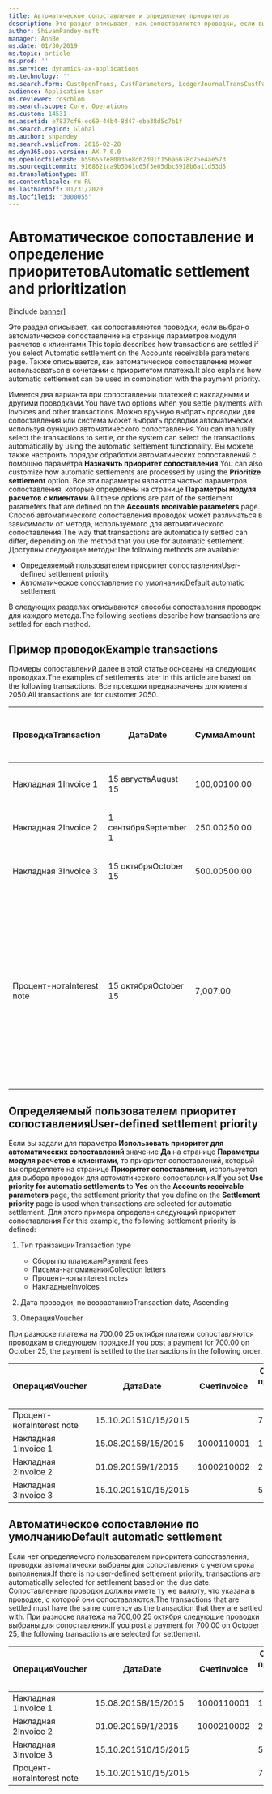 ```yaml
---
title: Автоматическое сопоставление и определение приоритетов
description: Это раздел описывает, как сопоставляются проводки, если выбрано автоматическое сопоставление на странице параметров модуля расчетов с клиентами. Также описывается, как автоматическое сопоставление может использоваться в сочетании с приоритетом платежа.
author: ShivamPandey-msft
manager: AnnBe
ms.date: 01/30/2019
ms.topic: article
ms.prod: ''
ms.service: dynamics-ax-applications
ms.technology: ''
ms.search.form: CustOpenTrans, CustParameters, LedgerJournalTransCustPaym
audience: Application User
ms.reviewer: roschlom
ms.search.scope: Core, Operations
ms.custom: 14531
ms.assetid: e7837cf6-ec69-44b4-8d47-eba38d5c7b1f
ms.search.region: Global
ms.author: shpandey
ms.search.validFrom: 2016-02-28
ms.dyn365.ops.version: AX 7.0.0
ms.openlocfilehash: b596557e80035e8d62d01f156a6678c75e4ae573
ms.sourcegitcommit: 9168621ca9b5061c65f3e05dbc5918b6a11d53d5
ms.translationtype: HT
ms.contentlocale: ru-RU
ms.lasthandoff: 01/31/2020
ms.locfileid: "3000055"
---
```

# <a name="automatic-settlement-and-prioritization"></a><span data-ttu-id="230ad-104">Автоматическое сопоставление и определение приоритетов</span><span class="sxs-lookup"><span data-stu-id="230ad-104">Automatic settlement and prioritization</span></span>

[!include [banner](../includes/banner.md)]

<span data-ttu-id="230ad-105">Это раздел описывает, как сопоставляются проводки, если выбрано автоматическое сопоставление на странице параметров модуля расчетов с клиентами.</span><span class="sxs-lookup"><span data-stu-id="230ad-105">This topic describes how transactions are settled if you select Automatic settlement on the Accounts receivable parameters page.</span></span> <span data-ttu-id="230ad-106">Также описывается, как автоматическое сопоставление может использоваться в сочетании с приоритетом платежа.</span><span class="sxs-lookup"><span data-stu-id="230ad-106">It also explains how automatic settlement can be used in combination with the payment priority.</span></span>

<span data-ttu-id="230ad-107">Имеется два варианта при сопоставлении платежей с накладными и другими проводками.</span><span class="sxs-lookup"><span data-stu-id="230ad-107">You have two options when you settle payments with invoices and other transactions.</span></span> <span data-ttu-id="230ad-108">Можно вручную выбрать проводки для сопоставления или система может выбрать проводки автоматически, используя функцию автоматического сопоставления.</span><span class="sxs-lookup"><span data-stu-id="230ad-108">You can manually select the transactions to settle, or the system can select the transactions automatically by using the automatic settlement functionality.</span></span> <span data-ttu-id="230ad-109">Вы можете также настроить порядок обработки автоматических сопоставлений с помощью параметра **Назначить приоритет сопоставления**.</span><span class="sxs-lookup"><span data-stu-id="230ad-109">You can also customize how automatic settlements are processed by using the **Prioritize settlement** option.</span></span> <span data-ttu-id="230ad-110">Все эти параметры являются частью параметров сопоставления, которые определены на странице **Параметры модуля расчетов с клиентами**.</span><span class="sxs-lookup"><span data-stu-id="230ad-110">All these options are part of the settlement parameters that are defined on the **Accounts receivable parameters** page.</span></span> <span data-ttu-id="230ad-111">Способ автоматического сопоставления проводок может различаться в зависимости от метода, используемого для автоматического сопоставления.</span><span class="sxs-lookup"><span data-stu-id="230ad-111">The way that transactions are automatically settled can differ, depending on the method that you use for automatic settlement.</span></span> <span data-ttu-id="230ad-112">Доступны следующие методы:</span><span class="sxs-lookup"><span data-stu-id="230ad-112">The following methods are available:</span></span>

-   <span data-ttu-id="230ad-113">Определяемый пользователем приоритет сопоставления</span><span class="sxs-lookup"><span data-stu-id="230ad-113">User-defined settlement priority</span></span>
-   <span data-ttu-id="230ad-114">Автоматическое сопоставление по умолчанию</span><span class="sxs-lookup"><span data-stu-id="230ad-114">Default automatic settlement</span></span>

<span data-ttu-id="230ad-115">В следующих разделах описываются способы сопоставления проводок для каждого метода.</span><span class="sxs-lookup"><span data-stu-id="230ad-115">The following sections describe how transactions are settled for each method.</span></span>

## <a name="example-transactions"></a><span data-ttu-id="230ad-116">Пример проводок</span><span class="sxs-lookup"><span data-stu-id="230ad-116">Example transactions</span></span>
<span data-ttu-id="230ad-117">Примеры сопоставлений далее в этой статье основаны на следующих проводках.</span><span class="sxs-lookup"><span data-stu-id="230ad-117">The examples of settlements later in this article are based on the following transactions.</span></span> <span data-ttu-id="230ad-118">Все проводки предназначены для клиента 2050.</span><span class="sxs-lookup"><span data-stu-id="230ad-118">All transactions are for customer 2050.</span></span>

| <span data-ttu-id="230ad-119">Проводка</span><span class="sxs-lookup"><span data-stu-id="230ad-119">Transaction</span></span>   | <span data-ttu-id="230ad-120">Дата</span><span class="sxs-lookup"><span data-stu-id="230ad-120">Date</span></span>        | <span data-ttu-id="230ad-121">Сумма</span><span class="sxs-lookup"><span data-stu-id="230ad-121">Amount</span></span> | <span data-ttu-id="230ad-122">Условия скидки на оплату</span><span class="sxs-lookup"><span data-stu-id="230ad-122">Cash discount terms</span></span> | <span data-ttu-id="230ad-123">Дата скидки по оплате</span><span class="sxs-lookup"><span data-stu-id="230ad-123">Cash discount date</span></span> | <span data-ttu-id="230ad-124">Комментарии</span><span class="sxs-lookup"><span data-stu-id="230ad-124">Comments</span></span>                                                                                                                                                                                      |
|---------------|-------------|--------|---------------------|--------------------|-----------------------------------------------------------------------------------------------------------------------------------------------------------------------------------------------|
| <span data-ttu-id="230ad-125">Накладная 1</span><span class="sxs-lookup"><span data-stu-id="230ad-125">Invoice 1</span></span>     | <span data-ttu-id="230ad-126">15 августа</span><span class="sxs-lookup"><span data-stu-id="230ad-126">August 15</span></span>   | <span data-ttu-id="230ad-127">100,00</span><span class="sxs-lookup"><span data-stu-id="230ad-127">100.00</span></span> | <span data-ttu-id="230ad-128">2%14, Чистые 30</span><span class="sxs-lookup"><span data-stu-id="230ad-128">2%14, Net 30</span></span>        | <span data-ttu-id="230ad-129">29 августа</span><span class="sxs-lookup"><span data-stu-id="230ad-129">August 29</span></span>          |                                                                                                                                                                                               |
| <span data-ttu-id="230ad-130">Накладная 2</span><span class="sxs-lookup"><span data-stu-id="230ad-130">Invoice 2</span></span>     | <span data-ttu-id="230ad-131">1 сентября</span><span class="sxs-lookup"><span data-stu-id="230ad-131">September 1</span></span> | <span data-ttu-id="230ad-132">250.00</span><span class="sxs-lookup"><span data-stu-id="230ad-132">250.00</span></span> | <span data-ttu-id="230ad-133">2%14, Чистые 30</span><span class="sxs-lookup"><span data-stu-id="230ad-133">2%14, Net 30</span></span>        | <span data-ttu-id="230ad-134">15 сентября</span><span class="sxs-lookup"><span data-stu-id="230ad-134">September 15</span></span>       |                                                                                                                                                                                               |
| <span data-ttu-id="230ad-135">Накладная 3</span><span class="sxs-lookup"><span data-stu-id="230ad-135">Invoice 3</span></span>     | <span data-ttu-id="230ad-136">15 октября</span><span class="sxs-lookup"><span data-stu-id="230ad-136">October 15</span></span>  | <span data-ttu-id="230ad-137">500.00</span><span class="sxs-lookup"><span data-stu-id="230ad-137">500.00</span></span> | <span data-ttu-id="230ad-138">2% 14/Чистые 30</span><span class="sxs-lookup"><span data-stu-id="230ad-138">2% 14/Net 30</span></span>        | <span data-ttu-id="230ad-139">29 октября</span><span class="sxs-lookup"><span data-stu-id="230ad-139">October 29</span></span>         |                                                                                                                                                                                               |
| <span data-ttu-id="230ad-140">Процент-нота</span><span class="sxs-lookup"><span data-stu-id="230ad-140">Interest note</span></span> | <span data-ttu-id="230ad-141">15 октября</span><span class="sxs-lookup"><span data-stu-id="230ad-141">October 15</span></span>  | <span data-ttu-id="230ad-142">7,00</span><span class="sxs-lookup"><span data-stu-id="230ad-142">7.00</span></span>   |                     |                    | <span data-ttu-id="230ad-143">Эта процент-нота относится к накладной 1 и накладной 2.</span><span class="sxs-lookup"><span data-stu-id="230ad-143">This interest note is for invoice 1 and invoice 2.</span></span> <span data-ttu-id="230ad-144">Сумма рассчитывается как 2 процента от сумм, оплата которых просрочена на 30 и более дней.</span><span class="sxs-lookup"><span data-stu-id="230ad-144">The amount is calculated as 2-percent interest on amounts that are 30 or more days past due.</span></span> <span data-ttu-id="230ad-145">Например, 0,02 × (100,00 + 250,00) = 7,00.</span><span class="sxs-lookup"><span data-stu-id="230ad-145">For example, 0.02 × (100.00 + 250.00) = 7.00.</span></span> |

## <a name="user-defined-settlement-priority"></a><span data-ttu-id="230ad-146">Определяемый пользователем приоритет сопоставления</span><span class="sxs-lookup"><span data-stu-id="230ad-146">User-defined settlement priority</span></span>
<span data-ttu-id="230ad-147">Если вы задали для параметра **Использовать приоритет для автоматических сопоставлений** значение **Да** на странице **Параметры модуля расчетов с клиентами**, то приоритет сопоставлений, который вы определяете на странице **Приоритет сопоставления**, используется для выбора проводок для автоматического сопоставления.</span><span class="sxs-lookup"><span data-stu-id="230ad-147">If you set **Use priority for automatic settlements** to **Yes** on the **Accounts receivable parameters** page, the settlement priority that you define on the **Settlement priority** page is used when transactions are selected for automatic settlement.</span></span> <span data-ttu-id="230ad-148">Для этого примера определен следующий приоритет сопоставления:</span><span class="sxs-lookup"><span data-stu-id="230ad-148">For this example, the following settlement priority is defined:</span></span>

1.  <span data-ttu-id="230ad-149">Тип транзакции</span><span class="sxs-lookup"><span data-stu-id="230ad-149">Transaction type</span></span>
    -   <span data-ttu-id="230ad-150">Сборы по платежам</span><span class="sxs-lookup"><span data-stu-id="230ad-150">Payment fees</span></span>
    -   <span data-ttu-id="230ad-151">Письма-напоминания</span><span class="sxs-lookup"><span data-stu-id="230ad-151">Collection letters</span></span>
    -   <span data-ttu-id="230ad-152">Процент-ноты</span><span class="sxs-lookup"><span data-stu-id="230ad-152">Interest notes</span></span>
    -   <span data-ttu-id="230ad-153">Накладные</span><span class="sxs-lookup"><span data-stu-id="230ad-153">Invoices</span></span>

2.  <span data-ttu-id="230ad-154">Дата проводки, по возрастанию</span><span class="sxs-lookup"><span data-stu-id="230ad-154">Transaction date, Ascending</span></span>
3.  <span data-ttu-id="230ad-155">Операция</span><span class="sxs-lookup"><span data-stu-id="230ad-155">Voucher</span></span>

<span data-ttu-id="230ad-156">При разноске платежа на 700,00 25 октября платежи сопоставляются проводкам в следующем порядке.</span><span class="sxs-lookup"><span data-stu-id="230ad-156">If you post a payment for 700.00 on October 25, the payment is settled to the transactions in the following order.</span></span>

| <span data-ttu-id="230ad-157">Операция</span><span class="sxs-lookup"><span data-stu-id="230ad-157">Voucher</span></span>       | <span data-ttu-id="230ad-158">Дата</span><span class="sxs-lookup"><span data-stu-id="230ad-158">Date</span></span>       | <span data-ttu-id="230ad-159">Счет</span><span class="sxs-lookup"><span data-stu-id="230ad-159">Invoice</span></span> | <span data-ttu-id="230ad-160">Сумма в валюте проводки</span><span class="sxs-lookup"><span data-stu-id="230ad-160">Amount in transaction currency</span></span> | <span data-ttu-id="230ad-161">Сумма сопоставления</span><span class="sxs-lookup"><span data-stu-id="230ad-161">Amount to settle</span></span> | <span data-ttu-id="230ad-162">Сальдо</span><span class="sxs-lookup"><span data-stu-id="230ad-162">Balance</span></span> | <span data-ttu-id="230ad-163">Валютное</span><span class="sxs-lookup"><span data-stu-id="230ad-163">Currency</span></span> |
|---------------|------------|---------|--------------------------------|------------------|---------|----------|
| <span data-ttu-id="230ad-164">Процент-нота</span><span class="sxs-lookup"><span data-stu-id="230ad-164">Interest note</span></span> | <span data-ttu-id="230ad-165">15.10.2015</span><span class="sxs-lookup"><span data-stu-id="230ad-165">10/15/2015</span></span> |         | <span data-ttu-id="230ad-166">7,00</span><span class="sxs-lookup"><span data-stu-id="230ad-166">7.00</span></span>                           | <span data-ttu-id="230ad-167">7,00</span><span class="sxs-lookup"><span data-stu-id="230ad-167">7.00</span></span>             | <span data-ttu-id="230ad-168">0,00</span><span class="sxs-lookup"><span data-stu-id="230ad-168">0.00</span></span>    | <span data-ttu-id="230ad-169">американский доллар</span><span class="sxs-lookup"><span data-stu-id="230ad-169">USD</span></span>      |
| <span data-ttu-id="230ad-170">Накладная 1</span><span class="sxs-lookup"><span data-stu-id="230ad-170">Invoice 1</span></span>     | <span data-ttu-id="230ad-171">15.08.2015</span><span class="sxs-lookup"><span data-stu-id="230ad-171">8/15/2015</span></span>  | <span data-ttu-id="230ad-172">10001</span><span class="sxs-lookup"><span data-stu-id="230ad-172">10001</span></span>   | <span data-ttu-id="230ad-173">100,00</span><span class="sxs-lookup"><span data-stu-id="230ad-173">100.00</span></span>                         | <span data-ttu-id="230ad-174">100,00</span><span class="sxs-lookup"><span data-stu-id="230ad-174">100.00</span></span>           | <span data-ttu-id="230ad-175">0,00</span><span class="sxs-lookup"><span data-stu-id="230ad-175">0.00</span></span>    | <span data-ttu-id="230ad-176">американский доллар</span><span class="sxs-lookup"><span data-stu-id="230ad-176">USD</span></span>      |
| <span data-ttu-id="230ad-177">Накладная 2</span><span class="sxs-lookup"><span data-stu-id="230ad-177">Invoice 2</span></span>     | <span data-ttu-id="230ad-178">01.09.2015</span><span class="sxs-lookup"><span data-stu-id="230ad-178">9/1/2015</span></span>   | <span data-ttu-id="230ad-179">10002</span><span class="sxs-lookup"><span data-stu-id="230ad-179">10002</span></span>   | <span data-ttu-id="230ad-180">250,00</span><span class="sxs-lookup"><span data-stu-id="230ad-180">250.00</span></span>                         | <span data-ttu-id="230ad-181">250,00</span><span class="sxs-lookup"><span data-stu-id="230ad-181">250.00</span></span>           | <span data-ttu-id="230ad-182">0,00</span><span class="sxs-lookup"><span data-stu-id="230ad-182">0.00</span></span>    | <span data-ttu-id="230ad-183">американский доллар</span><span class="sxs-lookup"><span data-stu-id="230ad-183">USD</span></span>      |
| <span data-ttu-id="230ad-184">Накладная 3</span><span class="sxs-lookup"><span data-stu-id="230ad-184">Invoice 3</span></span>     | <span data-ttu-id="230ad-185">15.10.2015</span><span class="sxs-lookup"><span data-stu-id="230ad-185">10/15/2015</span></span> |         | <span data-ttu-id="230ad-186">500,00</span><span class="sxs-lookup"><span data-stu-id="230ad-186">500.00</span></span>                         | <span data-ttu-id="230ad-187">343,00</span><span class="sxs-lookup"><span data-stu-id="230ad-187">343.00</span></span>           | <span data-ttu-id="230ad-188">157,00</span><span class="sxs-lookup"><span data-stu-id="230ad-188">157.00</span></span>  | <span data-ttu-id="230ad-189">американский доллар</span><span class="sxs-lookup"><span data-stu-id="230ad-189">USD</span></span>      |

## <a name="default-automatic-settlement"></a><span data-ttu-id="230ad-190">Автоматическое сопоставление по умолчанию</span><span class="sxs-lookup"><span data-stu-id="230ad-190">Default automatic settlement</span></span>
<span data-ttu-id="230ad-191">Если нет определяемого пользователем приоритета сопоставления, проводки автоматически выбраны для сопоставления с учетом срока выполнения.</span><span class="sxs-lookup"><span data-stu-id="230ad-191">If there is no user-defined settlement priority, transactions are automatically selected for settlement based on the due date.</span></span> <span data-ttu-id="230ad-192">Сопоставленные проводки должны иметь ту же валюту, что указана в проводке, с которой они сопоставляются.</span><span class="sxs-lookup"><span data-stu-id="230ad-192">The transactions that are settled must have the same currency as the transaction that they are settled with.</span></span> <span data-ttu-id="230ad-193">При разноске платежа на 700,00 25 октября следующие проводки выбраны для сопоставления.</span><span class="sxs-lookup"><span data-stu-id="230ad-193">If you post a payment for 700.00 on October 25, the following transactions are selected for settlement.</span></span>

| <span data-ttu-id="230ad-194">Операция</span><span class="sxs-lookup"><span data-stu-id="230ad-194">Voucher</span></span>       | <span data-ttu-id="230ad-195">Дата</span><span class="sxs-lookup"><span data-stu-id="230ad-195">Date</span></span>       | <span data-ttu-id="230ad-196">Счет</span><span class="sxs-lookup"><span data-stu-id="230ad-196">Invoice</span></span> | <span data-ttu-id="230ad-197">Сумма в валюте проводки</span><span class="sxs-lookup"><span data-stu-id="230ad-197">Amount in transaction currency</span></span> | <span data-ttu-id="230ad-198">Сумма сопоставления</span><span class="sxs-lookup"><span data-stu-id="230ad-198">Amount to settle</span></span> | <span data-ttu-id="230ad-199">Сальдо</span><span class="sxs-lookup"><span data-stu-id="230ad-199">Balance</span></span> | <span data-ttu-id="230ad-200">Валютное</span><span class="sxs-lookup"><span data-stu-id="230ad-200">Currency</span></span> |
|---------------|------------|---------|--------------------------------|------------------|---------|----------|
| <span data-ttu-id="230ad-201">Накладная 1</span><span class="sxs-lookup"><span data-stu-id="230ad-201">Invoice 1</span></span>     | <span data-ttu-id="230ad-202">15.08.2015</span><span class="sxs-lookup"><span data-stu-id="230ad-202">8/15/2015</span></span>  | <span data-ttu-id="230ad-203">10001</span><span class="sxs-lookup"><span data-stu-id="230ad-203">10001</span></span>   | <span data-ttu-id="230ad-204">100,00</span><span class="sxs-lookup"><span data-stu-id="230ad-204">100.00</span></span>                         | <span data-ttu-id="230ad-205">100,00</span><span class="sxs-lookup"><span data-stu-id="230ad-205">100.00</span></span>           | <span data-ttu-id="230ad-206">0,00</span><span class="sxs-lookup"><span data-stu-id="230ad-206">0.00</span></span>    | <span data-ttu-id="230ad-207">американский доллар</span><span class="sxs-lookup"><span data-stu-id="230ad-207">USD</span></span>      |
| <span data-ttu-id="230ad-208">Накладная 2</span><span class="sxs-lookup"><span data-stu-id="230ad-208">Invoice 2</span></span>     | <span data-ttu-id="230ad-209">01.09.2015</span><span class="sxs-lookup"><span data-stu-id="230ad-209">9/1/2015</span></span>   | <span data-ttu-id="230ad-210">10002</span><span class="sxs-lookup"><span data-stu-id="230ad-210">10002</span></span>   | <span data-ttu-id="230ad-211">250,00</span><span class="sxs-lookup"><span data-stu-id="230ad-211">250.00</span></span>                         | <span data-ttu-id="230ad-212">250,00</span><span class="sxs-lookup"><span data-stu-id="230ad-212">250.00</span></span>           | <span data-ttu-id="230ad-213">0,00</span><span class="sxs-lookup"><span data-stu-id="230ad-213">0.00</span></span>    | <span data-ttu-id="230ad-214">американский доллар</span><span class="sxs-lookup"><span data-stu-id="230ad-214">USD</span></span>      |
| <span data-ttu-id="230ad-215">Накладная 3</span><span class="sxs-lookup"><span data-stu-id="230ad-215">Invoice 3</span></span>     | <span data-ttu-id="230ad-216">15.10.2015</span><span class="sxs-lookup"><span data-stu-id="230ad-216">10/15/2015</span></span> |         | <span data-ttu-id="230ad-217">500.00</span><span class="sxs-lookup"><span data-stu-id="230ad-217">500.00</span></span>                         | <span data-ttu-id="230ad-218">350.00</span><span class="sxs-lookup"><span data-stu-id="230ad-218">350.00</span></span>           | <span data-ttu-id="230ad-219">150.00</span><span class="sxs-lookup"><span data-stu-id="230ad-219">150.00</span></span>  | <span data-ttu-id="230ad-220">американский доллар</span><span class="sxs-lookup"><span data-stu-id="230ad-220">USD</span></span>      |
| <span data-ttu-id="230ad-221">Процент-нота</span><span class="sxs-lookup"><span data-stu-id="230ad-221">Interest note</span></span> | <span data-ttu-id="230ad-222">15.10.2015</span><span class="sxs-lookup"><span data-stu-id="230ad-222">10/15/2015</span></span> |         | <span data-ttu-id="230ad-223">7.00</span><span class="sxs-lookup"><span data-stu-id="230ad-223">7.00</span></span>                           | <span data-ttu-id="230ad-224">0,00</span><span class="sxs-lookup"><span data-stu-id="230ad-224">0.00</span></span>             | <span data-ttu-id="230ad-225">7.00</span><span class="sxs-lookup"><span data-stu-id="230ad-225">7.00</span></span>    | <span data-ttu-id="230ad-226">американский доллар</span><span class="sxs-lookup"><span data-stu-id="230ad-226">USD</span></span>      |





